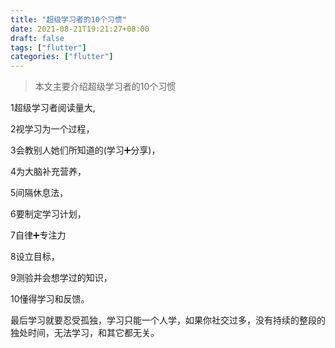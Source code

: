 ```yaml
---
title: "超级学习者的10个习惯"
date: 2021-08-21T19:21:27+08:00
draft: false
tags: ["flutter"]
categories: ["flutter"]
---
```


> 本文主要介绍超级学习者的10个习惯

<!--more-->

1超级学习者阅读量大,

2视学习为一个过程，

3会教别人她们所知道的(学习➕分享)，

4为大脑补充营养，

5间隔休息法，

6要制定学习计划，

7自律➕专注力

8设立目标，

9测验并会想学过的知识，

10懂得学习和反馈。

最后学习就要忍受孤独，学习只能一个人学，如果你社交过多，没有持续的整段的独处时间，无法学习，和其它都无关。